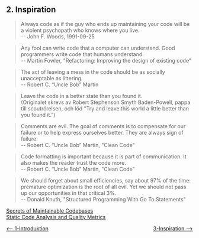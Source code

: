## 2. Inspiration

> Always code as if the guy who ends up maintaining your code will be a violent psychopath who knows where you live.  
-- John F. Woods, 1991-09-25
  
   
> Any fool can write code that a computer can understand. Good programmers write code that humans understand.   
-- Martin Fowler, "Refactoring: Improving the design of existing code"
  
   
> The act of leaving a mess in the code should be as socially unacceptable as littering.  
-- Robert C. “Uncle Bob” Martin
 
 
> Leave the code in a better state than you found it.  
> (Originalet skrevs av Robert Stephenson Smyth Baden-Powell, pappa till scoutrörelsen, och löd "Try and leave this world a little better than you found it.”)
 
  
> Comments are evil. The goal of comments is to compensate for our failure or to help express ourselves better. They are always sign of failure.   
-- Robert C. “Uncle Bob” Martin, "Clean Code" 
 
  
 
> Code formatting is important because it is part of communication. It also makes the reader trust the code more.  
-- Robert C. “Uncle Bob” Martin, "Clean Code"
   
    
> We should forget about small efficiencies, say about 97% of the time: premature optimization is the root of all evil. Yet we should not pass up our opportunities in that critical 3%.  
-- Donald Knuth, "Structured Programming With Go To Statements" 
  
    
[Secrets of Maintainable Codebases](http://www.daedtech.com/secrets-maintainable-codebases/)  
[Static Code Analysis and Quality Metrics](http://ardalis.com/static-code-analysis-and-quality-metrics)


<span style="float:left"><a href="01-Introduktion.md"><-- 1-Introduktion</a></span><span style="float:right"><a href="03-Drivande_principer.md">3-Inspiration --></a></span>